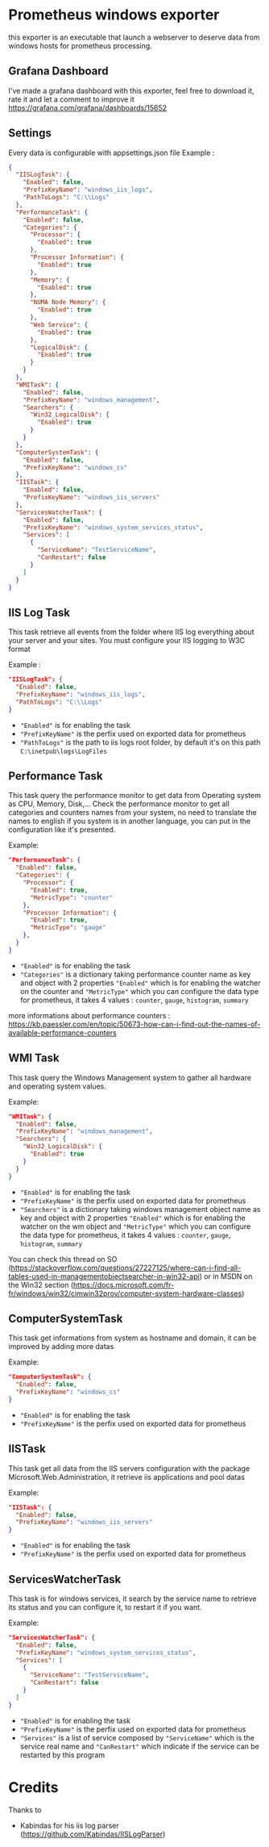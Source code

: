 # Prometheus windows exporter

this exporter is an executable that launch a webserver to deserve data from windows hosts for prometheus processing.

## Grafana Dashboard
I've made a grafana dashboard with this exporter, feel free to download it, rate it and let a comment to improve it 
https://grafana.com/grafana/dashboards/15652

## Settings

Every data is configurable with appsettings.json file
Example : 
```json
{
  "IISLogTask": {
    "Enabled": false,
    "PrefixKeyName": "windows_iis_logs",
    "PathToLogs": "C:\\Logs"
  },
  "PerformanceTask": {
    "Enabled": false,
    "Categories": {
      "Processor": {
        "Enabled": true
      },
      "Processor Information": {
        "Enabled": true
      },
      "Memory": {
        "Enabled": true
      },
      "NUMA Node Memory": {
        "Enabled": true
      },
      "Web Service": {
        "Enabled": true
      },
      "LogicalDisk": {
        "Enabled": true
      }
    }
  },
  "WMITask": {
    "Enabled": false,
    "PrefixKeyName": "windows_management",
    "Searchers": {
      "Win32_LogicalDisk": {
        "Enabled": true
      }
    }
  },
  "ComputerSystemTask": {
    "Enabled": false,
    "PrefixKeyName": "windows_cs"
  },
  "IISTask": {
    "Enabled": false,
    "PrefixKeyName": "windows_iis_servers"
  },
  "ServicesWatcherTask": {
    "Enabled": false,
    "PrefixKeyName": "windows_system_services_status",
    "Services": [
      {
        "ServiceName": "TestServiceName",
        "CanRestart": false
      }
    ]
  }
}
```


## IIS Log Task

This task retrieve all events from the folder where IIS log everything about your server and your sites.
You must configure your IIS logging to W3C format

Example :
```json
"IISLogTask": {
  "Enabled": false,
  "PrefixKeyName": "windows_iis_logs",
  "PathToLogs": "C:\\Logs"
}
```

- ``"Enabled"`` is for enabling the task
- ``"PrefixKeyName"`` is the perfix used on exported data for prometheus
- ``"PathToLogs"`` is the path to iis logs root folder, by default it's on this path ``C:\inetpub\logs\LogFiles``


## Performance Task

This task query the performance monitor to get data from Operating system as CPU, Memory, Disk,...
Check the performance monitor to get all categories and counters names from your system, no need to translate the names to english if you system is in another language, you can put in the configuration like it's presented.

Example:
```json
"PerformanceTask": {
  "Enabled": false,
  "Categories": {
    "Processor": {
      "Enabled": true,
      "MetricType": "counter"
    },
    "Processor Information": {
      "Enabled": true,
      "MetricType": "gauge"
    },
  }
}
```

- ``"Enabled"`` is for enabling the task
- ``"Categories"`` is a dictionary taking performance counter name as key and object with 2 properties ``"Enabled"`` which is for enabling the watcher on the counter and ``"MetricType"`` which you can configure the data type for prometheus, it takes 4 values : ``counter``, ``gauge``, ``histogram``, ``summary``

more informations about performance counters : https://kb.paessler.com/en/topic/50673-how-can-i-find-out-the-names-of-available-performance-counters


## WMI Task

This task query the Windows Management system to gather all hardware and operating system values.

Example:
```json
"WMITask": {
  "Enabled": false,
  "PrefixKeyName": "windows_management",
  "Searchers": {
    "Win32_LogicalDisk": {
      "Enabled": true
    }
  }
}
```

- ``"Enabled"`` is for enabling the task
- ``"PrefixKeyName"`` is the perfix used on exported data for prometheus
- ``"Searchers"`` is a dictionary taking windows management object name as key and object with 2 properties ``"Enabled"`` which is for enabling the watcher on the wm object and ``"MetricType"`` which you can configure the data type for prometheus, it takes 4 values : ``counter``, ``gauge``, ``histogram``, ``summary``

You can check this thread on SO (https://stackoverflow.com/questions/27227125/where-can-i-find-all-tables-used-in-managementobjectsearcher-in-win32-api) 
or in MSDN on the Win32 section (https://docs.microsoft.com/fr-fr/windows/win32/cimwin32prov/computer-system-hardware-classes)


## ComputerSystemTask

This task get informations from system as hostname and domain, it can be improved by adding more datas

Example:
```json
"ComputerSystemTask": {
  "Enabled": false,
  "PrefixKeyName": "windows_cs"
}
```

- ``"Enabled"`` is for enabling the task
- ``"PrefixKeyName"`` is the perfix used on exported data for prometheus


## IISTask

This task get all data from the IIS servers configuration with the package Microsoft.Web.Administration, it retrieve iis applications and pool datas

Example:
```json
"IISTask": {
  "Enabled": false,
  "PrefixKeyName": "windows_iis_servers"
}
```

- ``"Enabled"`` is for enabling the task
- ``"PrefixKeyName"`` is the perfix used on exported data for prometheus


## ServicesWatcherTask

This task is for windows services, it search by the service name to retrieve its status and you can configure it, to restart it if you want.

Example:
```json
"ServicesWatcherTask": {
  "Enabled": false,
  "PrefixKeyName": "windows_system_services_status",
  "Services": [
    {
      "ServiceName": "TestServiceName",
      "CanRestart": false
    }
  ]
}
```

- ``"Enabled"`` is for enabling the task
- ``"PrefixKeyName"`` is the perfix used on exported data for prometheus
- ``"Services"`` is a list of service composed by ``"ServiceName"`` which is the service real name and ``"CanRestart"`` which indicate if the service can be restarted by this program


# Credits

Thanks to 
  - Kabindas for his iis log parser (https://github.com/Kabindas/IISLogParser)
